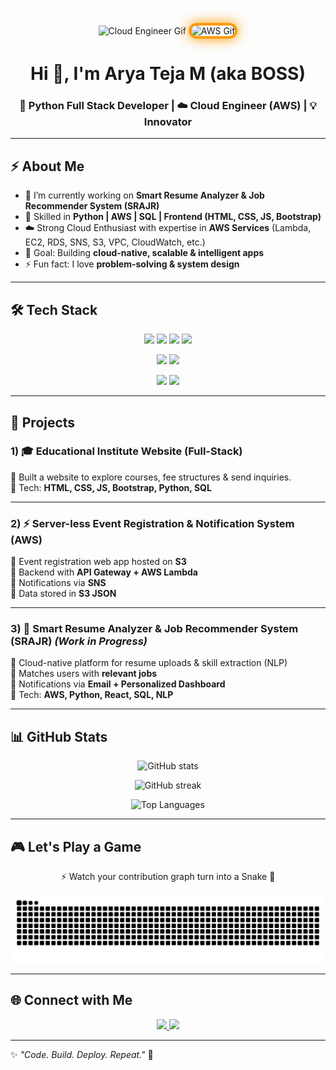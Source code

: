 <!-- Profile Banner / Gifs -->
<p align="center">
  <!-- Cloud Engineer Gif -->
  <img src="https://media.giphy.com/media/coxQHKASG60HrHtvkt/giphy.gif" width="350" alt="Cloud Engineer Gif">
  
  <!-- AWS Gif with Glow -->
  <img src="https://cdn.hashnode.com/res/hashnode/image/upload/v1700286332983/0d08fff8-f535-4387-96d6-5f65c0706c03.gif" width="325" alt="AWS Gif" style="border: 4px solid #FF9900; border-radius: 15px; box-shadow: 0px 0px 20px #FF9900;">
</p>

<h1 align="center">Hi 👋, I'm Arya Teja M (aka BOSS)</h1>
<h3 align="center">🚀 Python Full Stack Developer | ☁️ Cloud Engineer (AWS) | 💡 Innovator</h3>



---

## ⚡ About Me
- 🔭 I’m currently working on **Smart Resume Analyzer & Job Recommender System (SRAJR)**  
- 🌱 Skilled in **Python | AWS | SQL | Frontend (HTML, CSS, JS, Bootstrap)**  
- ☁️ Strong Cloud Enthusiast with expertise in **AWS Services** (Lambda, EC2, RDS, SNS, S3, VPC, CloudWatch, etc.)  
- 🎯 Goal: Building **cloud-native, scalable & intelligent apps**  
- ⚡ Fun fact: I love **problem-solving & system design**  

---

## 🛠️ Tech Stack  

<p align="center">
  <!-- Frontend -->
  <img src="https://img.shields.io/badge/Frontend-HTML5-orange?logo=html5&logoColor=white" />
  <img src="https://img.shields.io/badge/CSS3-blue?logo=css3&logoColor=white" />
  <img src="https://img.shields.io/badge/Bootstrap-purple?logo=bootstrap&logoColor=white" />
  <img src="https://img.shields.io/badge/JavaScript-yellow?logo=javascript&logoColor=black" />
</p>

<p align="center">
  <!-- Backend -->
  <img src="https://img.shields.io/badge/Python-3776AB?logo=python&logoColor=white" />
  <img src="https://img.shields.io/badge/Django-darkgreen?logo=django&logoColor=white" />
</p>

<p align="center">
  <!-- Database & Cloud -->
  <img src="https://img.shields.io/badge/SQL-4479A1?logo=mysql&logoColor=white" />
  <img src="https://img.shields.io/badge/Amazon%20Web%20Services-FF9900?logo=amazon-aws&logoColor=white" />
</p>

---

## 🚀 Projects  

### 1) 🎓 Educational Institute Website (Full-Stack)  
🔹 Built a website to explore courses, fee structures & send inquiries.  
🔹 Tech: **HTML, CSS, JS, Bootstrap, Python, SQL**  

---

### 2) ⚡ Server-less Event Registration & Notification System (AWS)  
🔹 Event registration web app hosted on **S3**  
🔹 Backend with **API Gateway + AWS Lambda**  
🔹 Notifications via **SNS**  
🔹 Data stored in **S3 JSON**  

---

### 3) 🤖 Smart Resume Analyzer & Job Recommender System (SRAJR) *(Work in Progress)*  
🔹 Cloud-native platform for resume uploads & skill extraction (NLP)  
🔹 Matches users with **relevant jobs**  
🔹 Notifications via **Email + Personalized Dashboard**  
🔹 Tech: **AWS, Python, React, SQL, NLP**  

---

## 📊 GitHub Stats

<p align="center">
  <img src="https://github-readme-stats.vercel.app/api?username=AaryA164&show_icons=true&theme=tokyonight" alt="GitHub stats" />
</p>

<p align="center">
  <img src="https://github-readme-streak-stats.herokuapp.com/?user=AaryA164&theme=tokyonight" alt="GitHub streak" />
</p>

<p align="center">
  <img src="https://github-readme-stats.vercel.app/api/top-langs/?username=AaryA164&layout=compact&theme=tokyonight" alt="Top Languages" />
</p>


---

## 🎮 Let's Play a Game  
<p align="center">⚡ Watch your contribution graph turn into a Snake 🐍</p>
<p align="center">
  <picture>
    <source media="(prefers-color-scheme: dark)" srcset="https://github.com/AaryA164/AaryA164/blob/output/github-contribution-grid-snake-dark.svg" />
    <source media="(prefers-color-scheme: light)" srcset="https://github.com/AaryA164/AaryA164/blob/output/github-contribution-grid-snake.svg" />
    <img src="https://github.com/AaryA164/AaryA164/blob/output/github-contribution-grid-snake.svg" alt="snake gif" />
  </picture>
</p>


---

## 🌐 Connect with Me  
<p align="center">
  <a href="www.linkedin.com/in/arya-teja-28226330a" target="_blank">
    <img src="https://img.shields.io/badge/LinkedIn-blue?logo=linkedin&logoColor=white" />
  </a>
  <a href="aryateja1969@gmail.com">
    <img src="https://img.shields.io/badge/Email-red?logo=gmail&logoColor=white" />
  </a>
</p>

---
✨ *"Code. Build. Deploy. Repeat."* 🚀  
